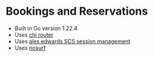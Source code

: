 # Bookings and Reservations

- Built in Go version 1.22.4
- Uses [chi router](https://github.com/go-chi/chi/v5)
- Uses [ales edwards SCS session management](https://github.com/alexedwards/scs/v2)
- Uses [nosurf](https://github.com/justinas/nosurf)